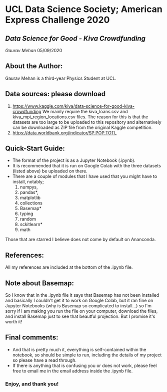 # **UCL Data Science Society; American Express Challenge 2020**

## *Data Science for Good - Kiva Crowdfunding*

*Gaurav Mehan*
05/09/2020

## About the Author:
Gaurav Mehan is a third-year Physics Student at UCL.

## Data sources: please download
1. https://www.kaggle.com/kiva/data-science-for-good-kiva-crowdfunding 
  We mainly require the kiva_loans.csv and kiva_mpi_region_locations.csv files.
  The reason for this is that the datasets are too large to be uploaded to this 
  repository and alternatively can be downloaded as ZIP file from the original Kaggle competition.
2. https://data.worldbank.org/indicator/SP.POP.TOTL

## Quick-Start Guide:
* The format of the project is as a Jupyter Notebook (.ipynb).
* It is recommended that it is run on Google Colab with the three datasets (listed above) be uploaded on there.
* There are a couple of modules that I have used that you might have to install, notably;
  1. numpys,
  2. pandas*,
  3. matplotlib
  4. collections
  5. Basemap*
  6. typing
  7. random
  8. sckitlearn*
  9. math


Those that are starred I believe does not come by default on Ananconda.

## References:
All my references are included at the bottom of the .ipynb file.
## Note about Basemap:
So I know that in the .ipynb file it says that Basemap has not been installed and basically I couldn't get it to work on Google Colab,
but it ran fine on Jupyter Notebooks (why is Basemap so complicated to install...) so I'm sorry if I am making you run the file on your 
computer, download the files, and install Basemap just to see that beautful projection. But I promise it's worth it!

## Final comments:
* And that is pretty much it, everything is self-contained within the notebook, so should be simple to run, including the details of my project so 
please have a read through.
* If there is anything that is confusing you or does not work, please feel free to email me in the email address inside the .ipynb file.

### Enjoy, and thank you!

